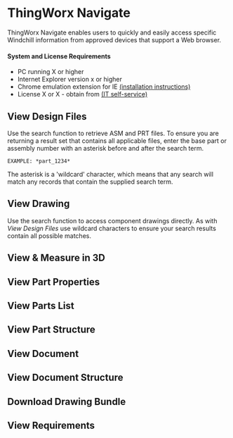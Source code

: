 
# ThingWorx Navigate  

ThingWorx Navigate enables users to quickly and easily access specific Windchill information from approved devices that support a Web browser.

#### System and License Requirements

* PC running X or higher
* Internet Explorer version x or higher
* Chrome emulation extension for IE [(installation instructions)][1]
* License X or X - obtain from [(IT self-service)][2]


## View Design Files  

Use the search function to retrieve ASM and PRT files. To ensure you are returning a result set that contains all applicable files, enter the base part or assembly number with an asterisk before and after the search term.

    
    EXAMPLE: *part_1234*
    

The asterisk is a 'wildcard' character, which means that any search will match any records that contain the supplied search term.


## View Drawing  

Use the search function to access component drawings directly. As with *View Design Files* use wildcard characters to ensure your search results contain all possible matches.

## View & Measure in 3D  

## View Part Properties

## View Parts List  

## View Part Structure

## View Document

## View Document Structure  

## Download Drawing Bundle  

## View Requirements



[1]: http://www.google.com
[2]: http://www.google.com

